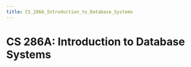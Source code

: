 ```yaml
---
title: CS_286A_Introduction_to_Database_Systems
---
```


# CS 286A: Introduction to Database Systems